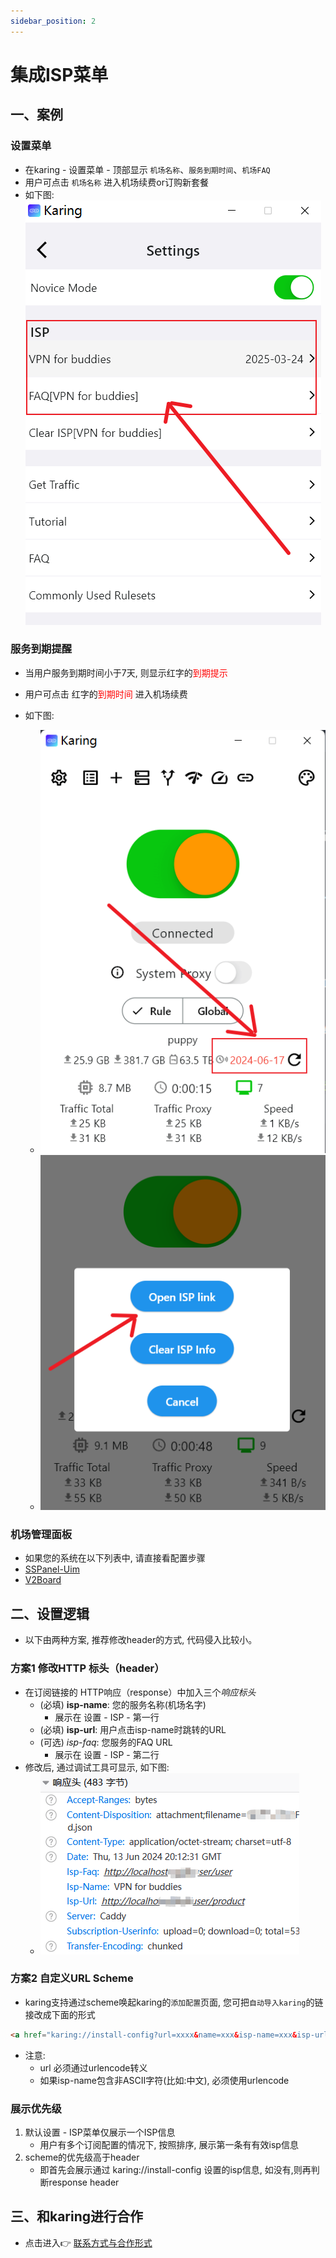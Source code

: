 ```yaml
---
sidebar_position: 2
---
```


# 集成ISP菜单

## 一、案例
### 设置菜单
- 在karing - 设置菜单 - 顶部显示 `机场名称`、`服务到期时间`、`机场FAQ`
- 用户可点击 `机场名称` 进入机场续费or订购新套餐
- 如下图: ![menu](./img/cpr-1.png)

### 服务到期提醒
- 当用户服务到期时间小于7天, 则显示红字的<font color='red'>到期提示</font>

- 用户可点击 红字的<font color='red'>到期时间</font> 进入机场续费
- 如下图:
  - ![expiration reminder](./img/cpr-4.png)
  - ![click to isp](./img/cpr-5.png)


### 机场管理面板
- 如果您的系统在以下列表中, 请直接看配置步骤
- [SSPanel-Uim](./sspanel.md)
- [V2Board](./v2board.md)


## 二、设置逻辑
- 以下由两种方案, 推荐修改header的方式, 代码侵入比较小。

### 方案1 修改HTTP 标头（header）
- 在订阅链接的 HTTP响应（response）中加入三个*响应标头*
  - (必填) **isp-name**: 您的服务名称(机场名字)
    - 展示在 设置 - ISP - 第一行
  - (必填) **isp-url**: 用户点击isp-name时跳转的URL
  - (可选) *isp-faq*: 您服务的FAQ URL
    - 展示在 设置 - ISP - 第二行
- 修改后, 通过调试工具可显示, 如下图:
  - ![header](./img/cpr-3.png)

### 方案2 自定义URL Scheme
- karing支持通过scheme唤起karing的`添加配置`页面, 您可把`自动导入karing`的链接改成下面的形式
```html
<a href="karing://install-config?url=xxxx&name=xxx&isp-name=xxx&isp-url=xxx&isp-faq=xxx">自动导入karing</a>
```
- 注意:
  - url 必须通过urlencode转义
  - 如果isp-name包含非ASCII字符(比如:中文), 必须使用urlencode


### 展示优先级
1. 默认设置 - ISP菜单仅展示一个ISP信息
   - 用户有多个订阅配置的情况下, 按照排序, 展示第一条有有效isp信息
2. scheme的优先级高于header
   - 即首先会展示通过 karing://install-config 设置的isp信息, 如没有,则再判断response header

## 三、和karing进行合作
- 点击进入👉 [联系方式与合作形式](/blog/isp/cooperation)
